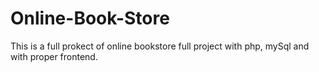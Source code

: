 # Online-Book-Store
This is  a full prokect of online bookstore full project with php, mySql and with proper frontend.
